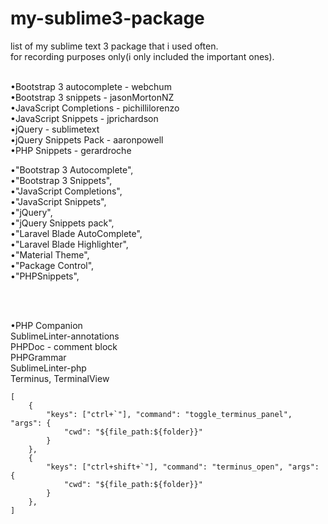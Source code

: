 # my-sublime3-package
list of my sublime text 3 package that i used often.  <br>
for recording purposes only(i only included the important ones). <br> <br>



•Bootstrap 3 autocomplete - webchum <br>
•Bootstrap 3 snippets - jasonMortonNZ <br>
•JavaScript Completions - pichillilorenzo <br>
•JavaScript Snippets  - jprichardson <br>
•jQuery - sublimetext <br>
•jQuery Snippets Pack - aaronpowell <br>
•PHP Snippets - gerardroche <br>

•"Bootstrap 3 Autocomplete", <br>
•"Bootstrap 3 Snippets", <br>
•"JavaScript Completions", <br>
•"JavaScript Snippets", <br> 
•"jQuery", <br>
•"jQuery Snippets pack", <br> 
•"Laravel Blade AutoComplete", <br>
•"Laravel Blade Highlighter", <br>
•"Material Theme", <br>
•"Package Control", <br>
•"PHPSnippets", <br>

<br>
<br>

•PHP Companion <br>
SublimeLinter-annotations <br>
PHPDoc - comment block <br>
PHPGrammar <br>
Sublime​Linter-php <br>
Terminus, TerminalView <br>

```
[
 	{
        "keys": ["ctrl+`"], "command": "toggle_terminus_panel", "args": {
            "cwd": "${file_path:${folder}}"
        }
    },
    {
        "keys": ["ctrl+shift+`"], "command": "terminus_open", "args": {
            "cwd": "${file_path:${folder}}"
        }
    },	
]
```
